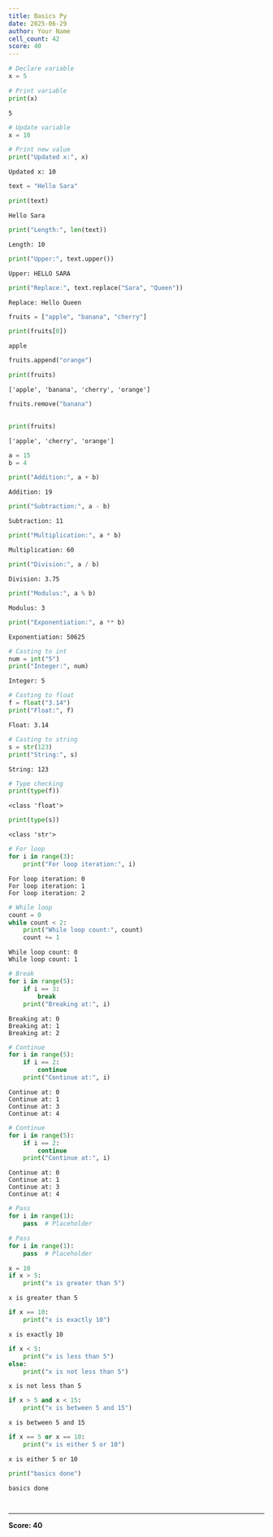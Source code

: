 ```yaml
---
title: Basics Py
date: 2025-06-29
author: Your Name
cell_count: 42
score: 40
---
```


```python
# Declare variable
x = 5

```


```python
# Print variable
print(x)

```

    5
    


```python
# Update variable
x = 10

```


```python
# Print new value
print("Updated x:", x)

```

    Updated x: 10
    


```python
text = "Hello Sara"

```


```python
print(text)

```

    Hello Sara
    


```python
print("Length:", len(text))

```

    Length: 10
    


```python
print("Upper:", text.upper())

```

    Upper: HELLO SARA
    


```python
print("Replace:", text.replace("Sara", "Queen"))

```

    Replace: Hello Queen
    


```python
fruits = ["apple", "banana", "cherry"]

```


```python
print(fruits[0])

```

    apple
    


```python
fruits.append("orange")

```


```python
print(fruits)

```

    ['apple', 'banana', 'cherry', 'orange']
    


```python
fruits.remove("banana")
    
```


```python
print(fruits)

```

    ['apple', 'cherry', 'orange']
    


```python
a = 15
b = 4

```


```python
print("Addition:", a + b)

```

    Addition: 19
    


```python
print("Subtraction:", a - b)

```

    Subtraction: 11
    


```python
print("Multiplication:", a * b)

```

    Multiplication: 60
    


```python
print("Division:", a / b)

```

    Division: 3.75
    


```python
print("Modulus:", a % b)

```

    Modulus: 3
    


```python
print("Exponentiation:", a ** b)

```

    Exponentiation: 50625
    


```python
# Casting to int
num = int("5")
print("Integer:", num)

```

    Integer: 5
    


```python
# Casting to float
f = float("3.14")
print("Float:", f)

```

    Float: 3.14
    


```python
# Casting to string
s = str(123)
print("String:", s)

```

    String: 123
    


```python
# Type checking
print(type(f))

```

    <class 'float'>
    


```python
print(type(s))

```

    <class 'str'>
    


```python
# For loop
for i in range(3):
    print("For loop iteration:", i)

```

    For loop iteration: 0
    For loop iteration: 1
    For loop iteration: 2
    


```python
# While loop
count = 0
while count < 2:
    print("While loop count:", count)
    count += 1

```

    While loop count: 0
    While loop count: 1
    


```python
# Break
for i in range(5):
    if i == 3:
        break
    print("Breaking at:", i)

```

    Breaking at: 0
    Breaking at: 1
    Breaking at: 2
    


```python
# Continue
for i in range(5):
    if i == 2:
        continue
    print("Continue at:", i)

```

    Continue at: 0
    Continue at: 1
    Continue at: 3
    Continue at: 4
    


```python
# Continue
for i in range(5):
    if i == 2:
        continue
    print("Continue at:", i)

```

    Continue at: 0
    Continue at: 1
    Continue at: 3
    Continue at: 4
    


```python
# Pass
for i in range(1):
    pass  # Placeholder

```


```python
# Pass
for i in range(1):
    pass  # Placeholder

```


```python
x = 10
if x > 5:
    print("x is greater than 5")

```

    x is greater than 5
    


```python
if x == 10:
    print("x is exactly 10")

```

    x is exactly 10
    


```python
if x < 5:
    print("x is less than 5")
else:
    print("x is not less than 5")

```

    x is not less than 5
    


```python
if x > 5 and x < 15:
    print("x is between 5 and 15")

```

    x is between 5 and 15
    


```python
if x == 5 or x == 10:
    print("x is either 5 or 10")

```

    x is either 5 or 10
    


```python
print("basics done")
```

    basics done
    


```python

```


```python

```


---
**Score: 40**